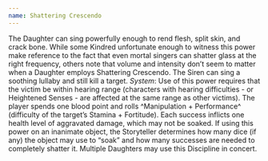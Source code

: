 ```yaml
---
name: Shattering Crescendo
---
```


The Daughter can sing powerfully enough to rend flesh, split skin, and crack bone. While some Kindred unfortunate enough to witness this power make reference to the fact that even mortal singers can shatter glass at the right frequency, others note that volume and intensity don’t seem to matter when a Daughter employs Shattering Crescendo. The Siren can sing a soothing lullaby and still kill a target.
_System_: Use of this power requires that the victim be within hearing range (characters with hearing difficulties - or Heightened Senses - are affected at the same range as other victims). The player spends one blood point and rolls ^Manipulation + Performance^ (difficulty of the target’s Stamina + Fortitude). Each success inflicts one health level of aggravated damage, which may not be soaked. If using this power on an inanimate object, the Storyteller determines how many dice (if any) the object may use to “soak” and how many successes are needed to completely shatter it.
Multiple Daughters may use this Discipline in concert.